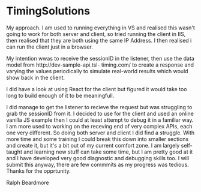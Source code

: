 # TimingSolutions
My approach.
I am used to running everything in VS and realised this wasn't going to work for both server and client, so tried running the client in IIS, then realised that they are both using the same IP Address.  I then realised i can run the client just in a browser. 

My intention wwas to receive the sessionID in the listener, then use the data model from http://dev-sample-api.tsl-
timing.com/ to create a response and varying the values periodically to simulate real-world results which would show back in the client. 

I did have a look at using React for the client but figured it would take too long to build enough of it to be meaningfull.

I did manage to get the listener to recieve the request but was struggling to grab the sessionID from it.
I decided to use for the client and used an online vanilla JS example then I could at least attempt to debug it in a familiar way.
I am more used to working on the receving end of very complex APIs, each one very different. So doing both server and client I did find a struggle.
With more time and some training I could break this down into smaller sections and create it, but it's a bit out of my current comfort zone.
I am largely self-taught and learning new stuff can take some time, but I am pretty good at it and I have developed very good diagnostic and debugging skills too.
I will submit this anyway, there are few commmits as my progress was tedious.
Thanks for the opprtunity.

Ralph Beardmore


